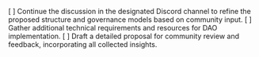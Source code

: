 [ ] Continue the discussion in the designated Discord channel to refine the proposed structure and governance models based on community input.
[ ] Gather additional technical requirements and resources for DAO implementation.
[ ] Draft a detailed proposal for community review and feedback, incorporating all collected insights.